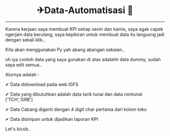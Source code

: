 <h1 align = 'center'>✈Data-Automatisasi 👀</h1> 

---

Karena kerjaan saya membuat KPI setiap senin dan kamis, saya agak capek ngerjain data berulang, saya kepikiran untuk membuat data itu langusng jadi dengan sekali klik..

Kita akan menggunakan Py yah abang abangan sekaian..

oh iya contoh data yang saya gunakan di atas adalahh data dummy, sudah saya edit semua..

Alurnya adalah :

✔ Data didownload pada web IGFS

✔ Data yang dibutuhkan adalah data tarik tunai dan data nontunai ['TCH','GRB']

✔ Data Cabang diganti dengan 4 digit char pertama dari kolom toko 

✔ Data disimpan untuk dijadikan laporan KPI

Let's kicob..
